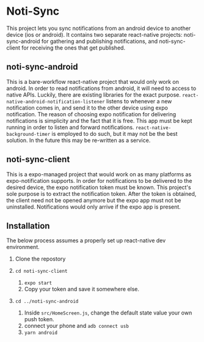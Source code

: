 # Noti-Sync
This project lets you sync notifications from an android device to another device (ios or android). It contains two separate react-native projects: noti-sync-android for gathering and publishing notifications, and noti-sync-client for receiving the ones that get published.

## noti-sync-android
This is a bare-workflow react-native project that would only work on android.
In order to read notifications from android, it will need to access to native APIs. Luckily, there are existing libraries for the exact purpose. `react-native-android-notification-listener` listens to whenever a new notification comes in, and send it to the other device using expo notification. The reason of choosing expo notification for delivering notifications is simplicity and the fact that it is free. This app must be kept running in order to listen and forward notifications. `react-native-background-timer` is employed to do such, but it may not be the best solution. In the future this may be re-written as a service.

## noti-sync-client
This is a expo-managed project that would work on as many platforms as expo-notification supports. 
In order for notifications to be delivered to the desired device, the expo notification token must be known. This project's sole purpose is to extract the notification token. After the token is obtained, the client need not be opened anymore but the expo app must not be uninstalled. Notifications would only arrive if the expo app is present. 

## Installation
The below process assumes a properly set up react-native dev environment.

1. Clone the repostory

2. `cd noti-sync-client`
    1. `expo start`
    2. Copy your token and save it somewhere else.

3. `cd ../noti-sync-android`
    1. Inside `src/HomeScreen.js`, change the default state value your own push token.
    2. connect your phone and `adb connect usb`
    3. `yarn android`
